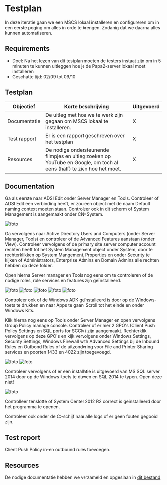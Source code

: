 # Testplan

In deze iteratie gaan we een MSCS lokaal installeren en configureren om in een eerste poging om alles in orde te brengen. Zodanig dat we daarna alles kunnen automatiseren.

## Requirements

- Doel: Na het lezen van dit testplan moeten de testers instaat zijn om in 5 minuten te kunnen uitleggen hoe je de Papa2-server lokaal moet installeren
- Geschatte tijd: 02/09 tot 09/10

## Testplan

|Objectief|Korte beschrijving|Uitgevoerd|
|---------|------------------|-------|
|Documentatie|De uitleg met hoe we te werk zijn gegaan om MSCS lokaal te installeren.|X|
|Test rapport|Er is een rapport geschreven over het testplan|X|
|Resources|De nodige ondersteunende filmpjes en uitleg zoeken op YouTube en Google, om toch al eens (half) te zien hoe het moet.|X|

## Documentation

Ga als eerste naar ADSI Edit onder Server Manager en Tools. Controleer of ADSI Edit een verbinding heeft, er zou een object met de naam Default naming context moeten staan. Controleer ook in dit scherm of System Management is aangemaakt onder CN=System.

![foto](ImagesTestplan/HandmatigInstalleren/adsiedit05.png)

Ga vervolgens naar Active Directory Users and Computers (onder Server Manager, Tools) en controleer of de Advanced Features aanstaan (onder View). Controleer vervolgens of de primary site server computer account rechten heeft tot het System Management object onder System, door te rechterklikken op System Mangement, Properties en onder Security te kijken of Administrators, Enterprise Admins en Domain Admins alle rechten hebben op deze folder.

Open hierna Server manager en Tools nog eens om te controleren of de nodige roles, role services en features zijn geïnstalleerd.

![foto](ImagesTestplan/HandmatigInstalleren/web01.png)
![foto](ImagesTestplan/HandmatigInstalleren/web02.png)
![foto](ImagesTestplan/HandmatigInstalleren/web03.png)
![foto](ImagesTestplan/HandmatigInstalleren/wsus01.png)
![foto](ImagesTestplan/HandmatigInstalleren/wsus02.png)

Controleer ook of de Windows ADK geïnstalleerd is door op de Windows-toets te drukken en naar Apps te gaan. Scroll tot het einde en onder Windows Kits.

Klik hierna nog eens op Tools onder Server Manager en open vervolgens Group Policy manage console. Controleer of er hier 2 GPO's (Client Push Policy Settings en SQL ports for SCCM) zijn aangemaakt. Rechterklik vervolgens op deze GPO's en kijk vervolgens onder Windows Settings, Security Settings, Windows Firewall with Advanced Settings bij de Inbound Rules en Outbond Rules of de uitzondering voor File and Printer Sharing services en poorten 1433 en 4022 zijn toegevoegd.

![foto](ImagesTestplan/HandmatigInstalleren/inbound.PNG)
![foto](ImagesTestplan/HandmatigInstalleren/outbound.PNG)

Controleer vervolgens of er een installatie is uitgevoerd van MS SQL server 2014 door op de Windows-toets te duwen en SQL 2014 te typen. Open deze niet!

![foto](ImagesTestplan/HandmatigInstalleren/oo09.png)

Controlleer tenslotte of System Center 2012 R2 correct is geinstalleerd door het programma te openen.

Controleer ook onder de C:\-schijf naar alle logs of er geen fouten gegooid zijn.

## Test report

Client Push Policy in-en outbound rules toevoegen.

## Resources

De nodige documentatie hebben we verzameld en opgeslaan in [dit bestand](https://github.com/HoGentTIN/p3ops-red/blob/master/papa2%20-%20werkstations/Links.md)